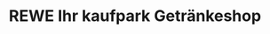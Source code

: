 ---
title: "REWE Ihr kaufpark Getränkeshop"
url: /hagen/rewe-ihr-kaufpark-getraenkeshop/
shop: Getränke
---